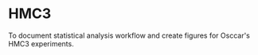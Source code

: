 # HMC3

To document statistical analysis workflow and create figures for Osccar's HMC3 experiments. 
